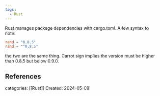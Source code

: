 ```yaml
---
tags:
  - Rust
---
```

Rust manages package dependencies with cargo.toml. A few syntax to note:
```toml
rand = "0.8.5" 
rand = "^0.8.5"
```
the two are the same thing. Carrot sign implies the version must be higher than 0.8.5 but below 0.9.0.

## References

categories: [[Rust]]
Created: 2024-05-09